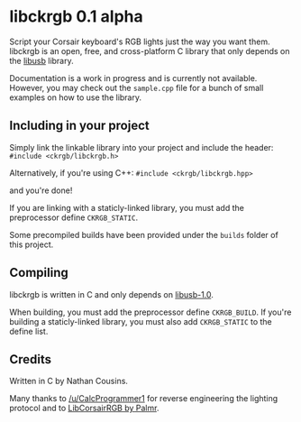 libckrgb 0.1 alpha
==================

Script your Corsair keyboard's RGB lights just the way you want them.
libckrgb is an open, free, and cross-platform C library that only depends on the [libusb](http://www.libusb.org/) library.

Documentation is a work in progress and is currently not available. However, you may check out the `sample.cpp` file for a bunch of small examples on how to use the library.

Including in your project
-------------------------

Simply link the linkable library into your project and include the header: `#include <ckrgb/libckrgb.h>`

Alternatively, if you're using C++: `#include <ckrgb/libckrgb.hpp>`

and you're done!

If you are linking with a staticly-linked library, you must add the preprocessor define `CKRGB_STATIC`.

Some precompiled builds have been provided under the `builds` folder of this project.

Compiling
---------

libckrgb is written in C and only depends on [libusb-1.0](http://www.libusb.org/).

When building, you must add the preprocessor define `CKRGB_BUILD`. If you're building a staticly-linked library, you must also add `CKRGB_STATIC` to the define list.

Credits
-------

Written in C by Nathan Cousins.

Many thanks to [/u/CalcProgrammer1](http://www.reddit.com/user/CalcProgrammer1/) for reverse engineering the lighting protocol and to [LibCorsairRGB by Palmr](http://github.com/Palmr/LibCorsairRGB).